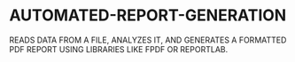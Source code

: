 # AUTOMATED-REPORT-GENERATION
READS DATA FROM A FILE, ANALYZES IT, AND GENERATES A FORMATTED PDF REPORT USING LIBRARIES LIKE FPDF OR REPORTLAB.

